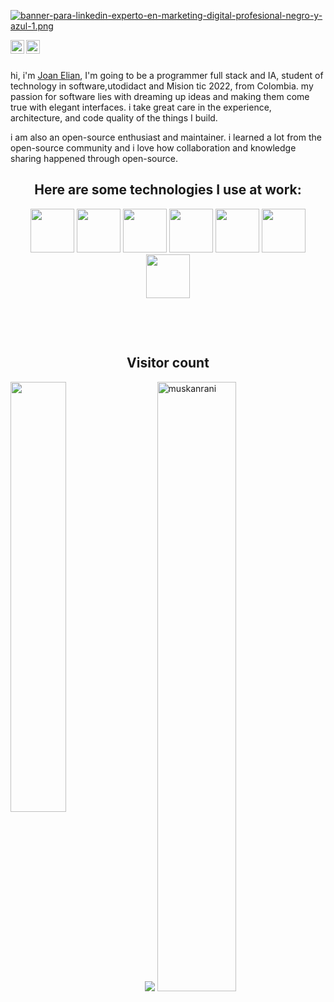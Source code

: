 [![banner-para-linkedin-experto-en-marketing-digital-profesional-negro-y-azul-1.png](https://i.postimg.cc/VsttXZpV/banner-para-linkedin-experto-en-marketing-digital-profesional-negro-y-azul-1.png)](https://postimg.cc/G9c9CKcF)








<a href="https://twitter.com/ELIANXD55">
  <img align="left" alt="Abhishek Naidu | Twitter" width="22px" src="https://raw.githubusercontent.com/peterthehan/peterthehan/master/assets/twitter.svg" />
</a>
<a href="https://www.linkedin.com/in/joan-elian-villamarin-urrutia-a4a7191b7/">
  <img align="left" alt="Abhishek's LinkedIN" width="22px" src="https://raw.githubusercontent.com/peterthehan/peterthehan/master/assets/linkedin.svg" />
</a>
<br>
<br/>

hi, i'm [Joan Elian](https://abhishknads.me/), I'm going to be a programmer full stack and IA, student of technology in software,utodidact and Mision tic 2022,  from Colombia. my passion for software lies with dreaming up ideas and making them come true with elegant interfaces. i take great care in the experience, architecture, and code quality of the things I build.

i am also an open-source enthusiast and maintainer. i learned a lot from the open-source community and i love how collaboration and knowledge sharing happened through open-source.



<h2 align="center">
  Here are some technologies I use at work:
</h2>
<p align="center">
<img height="70" src="https://cdn.pixabay.com/photo/2017/08/05/11/16/logo-2582748_960_720.png"> 
<img height="70" src="https://cdn.pixabay.com/photo/2017/08/05/11/16/logo-2582747_1280.png">
<img height="70" src="https://upload.wikimedia.org/wikipedia/commons/thumb/9/99/Unofficial_JavaScript_logo_2.svg/1200px-Unofficial_JavaScript_logo_2.svg.png">
<img height="70" src="https://upload.wikimedia.org/wikipedia/commons/thumb/4/47/React.svg/800px-React.svg.png">
<img height="70" src="https://midu.dev/images/tags/node.png">
<img height="70" src="https://upload.wikimedia.org/wikipedia/commons/thumb/c/c3/Python-logo-notext.svg/1200px-Python-logo-notext.svg.png">
<img height="70" src="https://www.freepnglogos.com/uploads/logo-mysql-png/logo-mysql-mysql-logo-png-images-are-download-crazypng-21.png">
</p>
<br/>
</p>
<br/>

<h2 align="center">
  Visitor count
</h2>
 
<img src="https://profile-counter.glitch.me/vanshkapoor/count.svg" />
<a href="https://github.com/ELIANXD55/github-readme-stats">
<img align="left" width="42%" src="https://github-readme-stats.vercel.app/api/top-langs/?username=muskanrani&layout=compact&theme=tokyonight" /></a>
<img width="50%" src="https://github-readme-streak-stats.herokuapp.com/?user=muskanrani&theme=tokyonight" alt="muskanrani" />
<br/>

